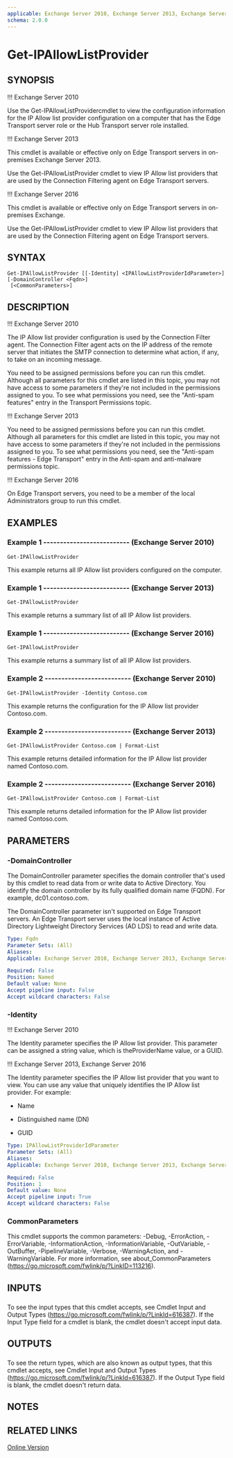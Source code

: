 ```yaml
---
applicable: Exchange Server 2010, Exchange Server 2013, Exchange Server 2016
schema: 2.0.0
---
```


# Get-IPAllowListProvider

## SYNOPSIS
!!! Exchange Server 2010

Use the Get-IPAllowListProvidercmdlet to view the configuration information for the IP Allow list provider configuration on a computer that has the Edge Transport server role or the Hub Transport server role installed.

!!! Exchange Server 2013

This cmdlet is available or effective only on Edge Transport servers in on-premises Exchange Server 2013.

Use the Get-IPAllowListProvider cmdlet to view IP Allow list providers that are used by the Connection Filtering agent on Edge Transport servers.

!!! Exchange Server 2016

This cmdlet is available or effective only on Edge Transport servers in on-premises Exchange.

Use the Get-IPAllowListProvider cmdlet to view IP Allow list providers that are used by the Connection Filtering agent on Edge Transport servers.

## SYNTAX

```
Get-IPAllowListProvider [[-Identity] <IPAllowListProviderIdParameter>] [-DomainController <Fqdn>]
 [<CommonParameters>]
```

## DESCRIPTION
!!! Exchange Server 2010

The IP Allow list provider configuration is used by the Connection Filter agent. The Connection Filter agent acts on the IP address of the remote server that initiates the SMTP connection to determine what action, if any, to take on an incoming message.

You need to be assigned permissions before you can run this cmdlet. Although all parameters for this cmdlet are listed in this topic, you may not have access to some parameters if they're not included in the permissions assigned to you. To see what permissions you need, see the "Anti-spam features" entry in the Transport Permissions topic.

!!! Exchange Server 2013

You need to be assigned permissions before you can run this cmdlet. Although all parameters for this cmdlet are listed in this topic, you may not have access to some parameters if they're not included in the permissions assigned to you. To see what permissions you need, see the "Anti-spam features - Edge Transport" entry in the Anti-spam and anti-malware permissions topic.

!!! Exchange Server 2016

On Edge Transport servers, you need to be a member of the local Administrators group to run this cmdlet.

## EXAMPLES

### Example 1 -------------------------- (Exchange Server 2010)
```
Get-IPAllowListProvider
```

This example returns all IP Allow list providers configured on the computer.

### Example 1 -------------------------- (Exchange Server 2013)
```
Get-IPAllowListProvider
```

This example returns a summary list of all IP Allow list providers.

### Example 1 -------------------------- (Exchange Server 2016)
```
Get-IPAllowListProvider
```

This example returns a summary list of all IP Allow list providers.

### Example 2 -------------------------- (Exchange Server 2010)
```
Get-IPAllowListProvider -Identity Contoso.com
```

This example returns the configuration for the IP Allow list provider Contoso.com.

### Example 2 -------------------------- (Exchange Server 2013)
```
Get-IPAllowListProvider Contoso.com | Format-List
```

This example returns detailed information for the IP Allow list provider named Contoso.com.

### Example 2 -------------------------- (Exchange Server 2016)
```
Get-IPAllowListProvider Contoso.com | Format-List
```

This example returns detailed information for the IP Allow list provider named Contoso.com.

## PARAMETERS

### -DomainController
The DomainController parameter specifies the domain controller that's used by this cmdlet to read data from or write data to Active Directory. You identify the domain controller by its fully qualified domain name (FQDN). For example, dc01.contoso.com.

The DomainController parameter isn't supported on Edge Transport servers. An Edge Transport server uses the local instance of Active Directory Lightweight Directory Services (AD LDS) to read and write data.

```yaml
Type: Fqdn
Parameter Sets: (All)
Aliases:
Applicable: Exchange Server 2010, Exchange Server 2013, Exchange Server 2016

Required: False
Position: Named
Default value: None
Accept pipeline input: False
Accept wildcard characters: False
```

### -Identity
!!! Exchange Server 2010

The Identity parameter specifies the IP Allow list provider. This parameter can be assigned a string value, which is theProviderName value, or a GUID.



!!! Exchange Server 2013, Exchange Server 2016

The Identity parameter specifies the IP Allow list provider that you want to view. You can use any value that uniquely identifies the IP Allow list provider. For example:

- Name

- Distinguished name (DN)

- GUID



```yaml
Type: IPAllowListProviderIdParameter
Parameter Sets: (All)
Aliases:
Applicable: Exchange Server 2010, Exchange Server 2013, Exchange Server 2016

Required: False
Position: 1
Default value: None
Accept pipeline input: True
Accept wildcard characters: False
```

### CommonParameters
This cmdlet supports the common parameters: -Debug, -ErrorAction, -ErrorVariable, -InformationAction, -InformationVariable, -OutVariable, -OutBuffer, -PipelineVariable, -Verbose, -WarningAction, and -WarningVariable. For more information, see about_CommonParameters (https://go.microsoft.com/fwlink/p/?LinkID=113216).

## INPUTS

###  
To see the input types that this cmdlet accepts, see Cmdlet Input and Output Types (https://go.microsoft.com/fwlink/p/?LinkId=616387). If the Input Type field for a cmdlet is blank, the cmdlet doesn't accept input data.

## OUTPUTS

###  
To see the return types, which are also known as output types, that this cmdlet accepts, see Cmdlet Input and Output Types (https://go.microsoft.com/fwlink/p/?LinkId=616387). If the Output Type field is blank, the cmdlet doesn't return data.

## NOTES

## RELATED LINKS

[Online Version](https://technet.microsoft.com/library/966bbf6d-5ca9-4888-be64-0bb83913e5b1.aspx)

